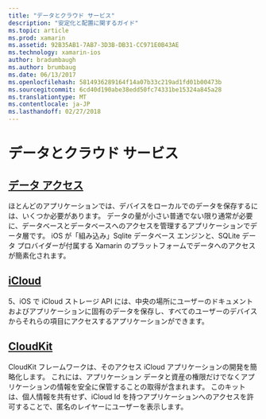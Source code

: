 ```yaml
---
title: "データとクラウド サービス"
description: "安定化と配置に関するガイド"
ms.topic: article
ms.prod: xamarin
ms.assetid: 92B35AB1-7AB7-3D3B-DB31-CC971E0B43AE
ms.technology: xamarin-ios
author: bradumbaugh
ms.author: brumbaug
ms.date: 06/13/2017
ms.openlocfilehash: 5814936289164f14a07b33c219ad1fd01b00473b
ms.sourcegitcommit: 6cd40d190abe38edd50fc74331be15324a845a28
ms.translationtype: MT
ms.contentlocale: ja-JP
ms.lasthandoff: 02/27/2018
---
```

# <a name="data-and-cloud-services"></a>データとクラウド サービス


##  <a name="data-accessiosdata-clouddataindexmd"></a>[データ アクセス](~/ios/data-cloud/data/index.md)

ほとんどのアプリケーションでは、デバイスをローカルでのデータを保存するには、いくつか必要があります。 データの量が小さい普通でない限り通常が必要に、データベースとデータベースへのアクセスを管理するアプリケーションでデータ層です。 iOS が「組み込み」Sqlite データベース エンジンと、SQLite データ プロバイダーが付属する Xamarin のプラットフォームでデータへのアクセスが簡素化されます。

##  <a name="icloudiosdata-cloudintroduction-to-icloudmd"></a>[iCloud](~/ios/data-cloud/introduction-to-icloud.md)

5、iOS で iCloud ストレージ API には、中央の場所にユーザーのドキュメントおよびアプリケーションに固有のデータを保存し、すべてのユーザーのデバイスからそれらの項目にアクセスするアプリケーションができます。

##  <a name="cloudkitiosdata-cloudintro-to-cloudkitmd"></a>[CloudKit](~/ios/data-cloud/intro-to-cloudkit.md)

CloudKit フレームワークは、そのアクセス iCloud アプリケーションの開発を簡略化します。 これには、アプリケーション データと資産の権限だけでなくアプリケーションの情報を安全に保管することの取得が含まれます。 このキットは、個人情報を共有せず、iCloud Id を持つアプリケーションへのアクセスを許可することで、匿名のレイヤーにユーザーを表示します。
